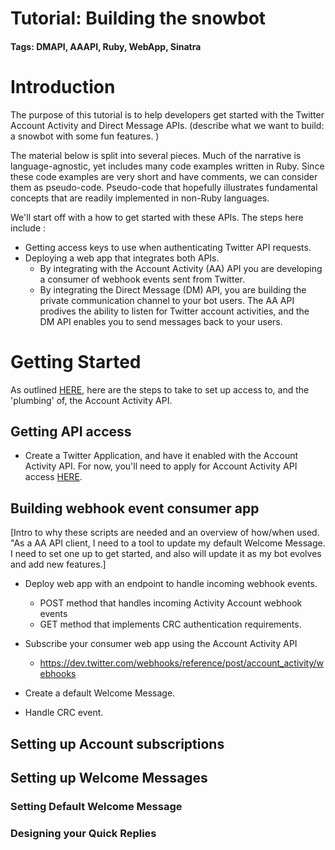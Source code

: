 
# Tutorial: Building the snowbot
#### Tags: DMAPI, AAAPI, Ruby, WebApp, Sinatra

# Introduction
The purpose of this tutorial is to help developers get started with the Twitter Account Activity and Direct Message APIs. (describe what we want to build: a snowbot with some fun features. )

The material below is split into several pieces. Much of the narrative is language-agnostic, yet includes many code examples written in Ruby. Since these code examples are very short and have comments, we can consider them as pseudo-code. Pseudo-code that hopefully illustrates fundamental concepts that are readily implemented in non-Ruby languages.

We'll start off with a how to get started with these APIs. The steps here include :
* Getting access keys to use when authenticating Twitter API requests.
* Deploying a web app that integrates both APIs. 
  * By integrating with the Account Activity (AA) API you are developing a consumer of webhook events sent from Twitter. 
  * By integrating the Direct Message (DM) API, you are building the private communication channel to your bot users. The AA API prodives the ability to listen for Twitter account activities, and the DM API enables you to send messages back to your users. 

# Getting Started
As outlined [HERE](https://dev.twitter.com/webhooks/getting-started), here are the steps to take to set up access to, and the 'plumbing' of, the Account Activity API.

## Getting API access
+ Create a Twitter Application, and have it enabled with the Account Activity API. For now, you'll need to apply for Account Activity API access [HERE](https://gnipinc.formstack.com/forms/account_activity_api_configuration_request_form).

## Building webhook event consumer app
[Intro to why these scripts are needed and an overview of how/when used. "As a AA API client, I need to a tool to update my default Welcome Message. I need to set one up to get started, and also will update it as my bot evolves and add new features.] 

+ Deploy web app with an endpoint to handle incoming webhook events.
  + POST method that handles incoming Activity Account webhook events
  + GET method that implements CRC authentication requirements.
 
+ Subscribe your consumer web app using the Account Activity API
  + https://dev.twitter.com/webhooks/reference/post/account_activity/webhooks

+ Create a default Welcome Message.

+ Handle CRC event.

## Setting up Account subscriptions

## Setting up Welcome Messages

### Setting Default Welcome Message

### Designing your Quick Replies
